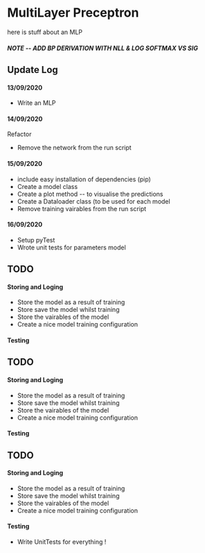 # MultiLayer Preceptron 
here is stuff about an MLP

##### NOTE -- ADD BP DERIVATION WITH NLL & LOG SOFTMAX VS SIG 

## Update Log
#### 13/09/2020
- Write an MLP

#### 14/09/2020
Refactor 
- Remove the network from the run script

#### 15/09/2020
- include easy installation of dependencies (pip)
- Create a model class 
- Create a plot method -- to visualise the predictions
- Create a Dataloader class (to be used for each model
- Remove training vairables from the run script

#### 16/09/2020
- Setup pyTest
- Wrote unit tests for parameters model



## TODO
#### Storing and Loging
- Store the model as a result of training 
- Store save the model whilst training 
- Store the vairables of the model 
- Create a nice model training configuration

#### Testing

## TODO
#### Storing and Loging
- Store the model as a result of training 
- Store save the model whilst training 
- Store the vairables of the model 
- Create a nice model training configuration

#### Testing

## TODO
#### Storing and Loging
- Store the model as a result of training 
- Store save the model whilst training 
- Store the vairables of the model 
- Create a nice model training configuration

#### Testing
- Write UnitTests for everything !
